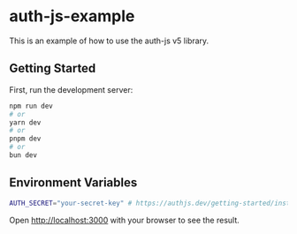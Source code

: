 # auth-js-example

This is an example of how to use the auth-js v5 library.

## Getting Started

First, run the development server:

```bash
npm run dev
# or
yarn dev
# or
pnpm dev
# or
bun dev
```

## Environment Variables

```bash
AUTH_SECRET="your-secret-key" # https://authjs.dev/getting-started/installation?framework=Next.js
```

Open [http://localhost:3000](http://localhost:3000) with your browser to see the result.
